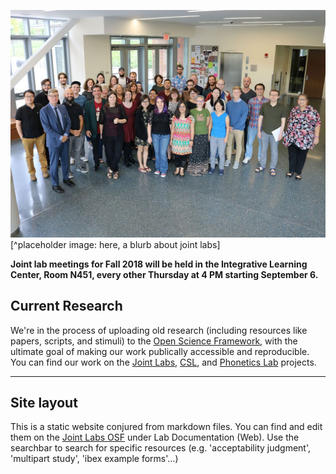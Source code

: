 
!["placeholderimage"](images/ling2017big2.jpg) [^placeholder image: here, a blurb about joint labs] 

[//]: # (take joint labs picture!)

**Joint lab meetings for Fall 2018 will be held in the Integrative Learning Center, Room N451, every other Thursday at 4 PM starting September 6.**

[//]: # (get examples for tutorials)

[//]: # (EEG section)

## Current Research

We're in the process of uploading old research (including resources like papers, scripts, and stimuli) to the [Open Science Framework](https://osf.io/), with the ultimate goal of making our work publically accessible and reproducible. You can find our work on the [Joint Labs](https://osf.io/vr7gu/), [CSL](osf.io/8rcwh/), and [Phonetics Lab](https://osf.io/jbvfr/) projects.

---

## Site layout

[//]: # (This is the format for comments you don't want to show up on the actual page!)

This is a static website conjured from markdown files. You can find and edit them on the [Joint Labs OSF](https://osf.io/vr7gu/files) under Lab Documentation (Web). Use the searchbar to search for specific resources (e.g. 'acceptability judgment', 'multipart study', 'ibex example forms'...)

[//]: # (For full documentation visit mkdocs.org.)

